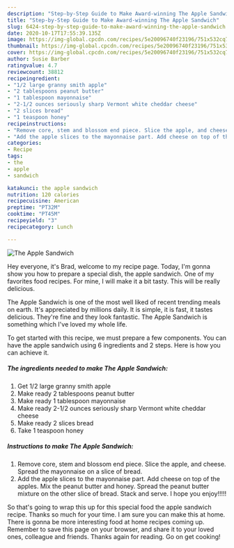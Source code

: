```yaml
---
description: "Step-by-Step Guide to Make Award-winning The Apple Sandwich"
title: "Step-by-Step Guide to Make Award-winning The Apple Sandwich"
slug: 6424-step-by-step-guide-to-make-award-winning-the-apple-sandwich
date: 2020-10-17T17:55:39.135Z
image: https://img-global.cpcdn.com/recipes/5e20096740f23196/751x532cq70/the-apple-sandwich-recipe-main-photo.jpg
thumbnail: https://img-global.cpcdn.com/recipes/5e20096740f23196/751x532cq70/the-apple-sandwich-recipe-main-photo.jpg
cover: https://img-global.cpcdn.com/recipes/5e20096740f23196/751x532cq70/the-apple-sandwich-recipe-main-photo.jpg
author: Susie Barber
ratingvalue: 4.7
reviewcount: 38812
recipeingredient:
- "1/2 large granny smith apple"
- "2 tablespoons peanut butter"
- "1 tablespoon mayonnaise"
- "2-1/2 ounces seriously sharp Vermont white cheddar cheese"
- "2 slices bread"
- "1 teaspoon honey"
recipeinstructions:
- "Remove core, stem and blossom end piece. Slice the apple, and cheese. Spread the mayonnaise on a slice of bread."
- "Add the apple slices to the mayonnaise part. Add cheese on top of the apples. Mix the peanut butter and honey. Spread the peanut butter mixture on the other slice of bread. Stack and serve. I hope you enjoy!!!!!"
categories:
- Recipe
tags:
- the
- apple
- sandwich

katakunci: the apple sandwich 
nutrition: 120 calories
recipecuisine: American
preptime: "PT32M"
cooktime: "PT45M"
recipeyield: "3"
recipecategory: Lunch

---
```



![The Apple Sandwich](https://img-global.cpcdn.com/recipes/5e20096740f23196/751x532cq70/the-apple-sandwich-recipe-main-photo.jpg)

Hey everyone, it's Brad, welcome to my recipe page. Today, I'm gonna show you how to prepare a special dish, the apple sandwich. One of my favorites food recipes. For mine, I will make it a bit tasty. This will be really delicious.

The Apple Sandwich is one of the most well liked of recent trending meals on earth. It's appreciated by millions daily. It is simple, it is fast, it tastes delicious. They're fine and they look fantastic. The Apple Sandwich is something which I've loved my whole life.




To get started with this recipe, we must prepare a few components. You can have the apple sandwich using 6 ingredients and 2 steps. Here is how you can achieve it.

<!--inarticleads1-->

##### The ingredients needed to make The Apple Sandwich:

1. Get 1/2 large granny smith apple
1. Make ready 2 tablespoons peanut butter
1. Make ready 1 tablespoon mayonnaise
1. Make ready 2-1/2 ounces seriously sharp Vermont white cheddar cheese
1. Make ready 2 slices bread
1. Take 1 teaspoon honey




<!--inarticleads2-->

##### Instructions to make The Apple Sandwich:

1. Remove core, stem and blossom end piece. Slice the apple, and cheese. Spread the mayonnaise on a slice of bread.
1. Add the apple slices to the mayonnaise part. Add cheese on top of the apples. Mix the peanut butter and honey. Spread the peanut butter mixture on the other slice of bread. Stack and serve. I hope you enjoy!!!!!




So that's going to wrap this up for this special food the apple sandwich recipe. Thanks so much for your time. I am sure you can make this at home. There is gonna be more interesting food at home recipes coming up. Remember to save this page on your browser, and share it to your loved ones, colleague and friends. Thanks again for reading. Go on get cooking!
